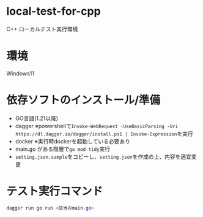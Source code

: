 # local-test-for-cpp

C++ ローカルテスト実行環境

# 環境

Windows11

# 依存ソフトのインストール/準備

-   GO言語(1.21以降)
-   dagger
    ※powershellで`Invoke-WebRequest -UseBasicParsing -Uri https://dl.dagger.io/dagger/install.ps1 | Invoke-Expression`を実行
-   docker
    ※実行時dockerを起動している必要あり
-   main.go がある階層で`go mod tidy`実行
-   `setting.json.sample`をコピーし、`setting.json`を作成の上、内容を適宜変更

# テスト実行コマンド

```ps1
dagger run go run <該当のmain.go>
```
